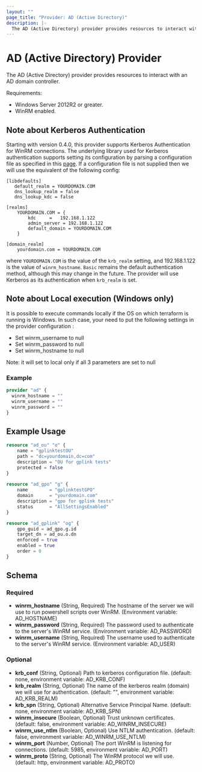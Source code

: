 ```yaml
---
layout: ""
page_title: "Provider: AD (Active Directory)"
description: |-
  The AD (Active Directory) provider provides resources to interact with an AD domain controller .
---
```


# AD (Active Directory) Provider

The AD (Active Directory) provider provides resources to interact with an AD domain controller.

Requirements:
 - Windows Server 2012R2 or greater.
 - WinRM enabled.

## Note about Kerberos Authentication

Starting with version 0.4.0, this provider supports Kerberos Authentication for WinRM connections.
The underlying library used for Kerberos authentication supports setting its configuration by parsing
a configuration file as specified in this [page](https://web.mit.edu/kerberos/krb5-1.12/doc/admin/conf_files/krb5_conf.html).
If a configuration file is not supplied then we will use the equivalent of the following config:

```
[libdefaults]
   default_realm = YOURDOMAIN.COM
   dns_lookup_realm = false
   dns_lookup_kdc = false

[realms]
	YOURDOMAIN.COM = {
        kdc 	= 	192.168.1.122
        admin_server = 192.168.1.122
        default_domain = YOURDOMAIN.COM
	}

[domain_realm]
	yourdomain.com = YOURDOMAIN.COM
```

where `YOURDOMAIN.COM` is the value of the `krb_realm` setting, and 192.168.1.122 is the value of `winrm_hostname`.
`Basic` remains the default authentication method, although this may change in the future. The provider will use
Kerberos as its authentication when `krb_realm` is set.

## Note about Local execution (Windows only)

It is possible to execute commands locally if the OS on which terraform is running is Windows.
In such case, your need to put the following settings in the provider configuration :

- Set winrm_username to null
- Set winrm_password to null
- Set winrm_hostname to null

Note: it will set to local only if all 3 parameters are set to null 

### Example
```terraform
provider "ad" {
  winrm_hostname = ""
  winrm_username = ""
  winrm_password = ""
}
```

## Example Usage

```terraform
resource "ad_ou" "o" { 
    name = "gplinktestOU"
    path = "dc=yourdomain,dc=com"
    description = "OU for gplink tests"
    protected = false
}
    
resource "ad_gpo" "g" {
    name        = "gplinktestGPO"
    domain      = "yourdomain.com"
    description = "gpo for gplink tests"
    status      = "AllSettingsEnabled"
}

resource "ad_gplink" "og" { 
    gpo_guid = ad_gpo.g.id
    target_dn = ad_ou.o.dn
    enforced = true
    enabled = true
    order = 0
}
```

## Schema

### Required

- **winrm_hostname** (String, Required) The hostname of the server we will use to run powershell scripts over WinRM. (Environment variable: AD_HOSTNAME)
- **winrm_password** (String, Required) The password used to authenticate to the server's WinRM service. (Environment variable: AD_PASSWORD)
- **winrm_username** (String, Required) The username used to authenticate to the server's WinRM service. (Environment variable: AD_USER)

### Optional

- **krb_conf** (String, Optional) Path to kerberos configuration file. (default: none, environment variable: AD_KRB_CONF)
- **krb_realm** (String, Optional) The name of the kerberos realm (domain) we will use for authentication. (default: "", environment variable: AD_KRB_REALM)
- **krb_spn** (String, Optional) Alternative Service Principal Name. (default: none, environment variable: AD_KRB_SPN)
- **winrm_insecure** (Boolean, Optional) Trust unknown certificates. (default: false, environment variable: AD_WINRM_INSECURE)
- **winrm_use_ntlm** (Boolean, Optional) Use NTLM authentication. (default: false, environment variable: AD_WINRM_USE_NTLM)
- **winrm_port** (Number, Optional) The port WinRM is listening for connections. (default: 5985, environment variable: AD_PORT)
- **winrm_proto** (String, Optional) The WinRM protocol we will use. (default: http, environment variable: AD_PROTO)
